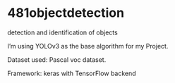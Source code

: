 # 481objectdetection
detection and identification of objects

I’m using YOLOv3 as the base algorithm for my Project.

Dataset used: Pascal voc dataset.

Framework: keras with TensorFlow backend
